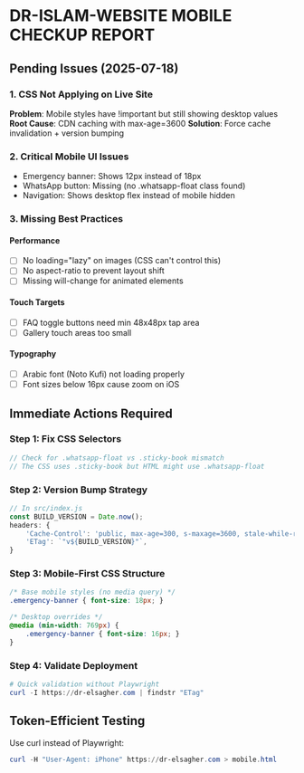 # DR-ISLAM-WEBSITE MOBILE CHECKUP REPORT

## Pending Issues (2025-07-18)

### 1. CSS Not Applying on Live Site
**Problem**: Mobile styles have !important but still showing desktop values
**Root Cause**: CDN caching with max-age=3600
**Solution**: Force cache invalidation + version bumping

### 2. Critical Mobile UI Issues
- Emergency banner: Shows 12px instead of 18px
- WhatsApp button: Missing (no .whatsapp-float class found)
- Navigation: Shows desktop flex instead of mobile hidden

### 3. Missing Best Practices

#### Performance
- [ ] No loading="lazy" on images (CSS can't control this)
- [ ] No aspect-ratio to prevent layout shift
- [ ] Missing will-change for animated elements

#### Touch Targets
- [ ] FAQ toggle buttons need min 48x48px tap area
- [ ] Gallery touch areas too small

#### Typography
- [ ] Arabic font (Noto Kufi) not loading properly
- [ ] Font sizes below 16px cause zoom on iOS

## Immediate Actions Required

### Step 1: Fix CSS Selectors
```javascript
// Check for .whatsapp-float vs .sticky-book mismatch
// The CSS uses .sticky-book but HTML might use .whatsapp-float
```

### Step 2: Version Bump Strategy
```javascript
// In src/index.js
const BUILD_VERSION = Date.now();
headers: {
    'Cache-Control': 'public, max-age=300, s-maxage=3600, stale-while-revalidate=86400',
    'ETag': `"v${BUILD_VERSION}"`,
}
```

### Step 3: Mobile-First CSS Structure
```css
/* Base mobile styles (no media query) */
.emergency-banner { font-size: 18px; }

/* Desktop overrides */
@media (min-width: 769px) {
    .emergency-banner { font-size: 16px; }
}
```

### Step 4: Validate Deployment
```powershell
# Quick validation without Playwright
curl -I https://dr-elsagher.com | findstr "ETag"
```

## Token-Efficient Testing
Use curl instead of Playwright:
```powershell
curl -H "User-Agent: iPhone" https://dr-elsagher.com > mobile.html
```